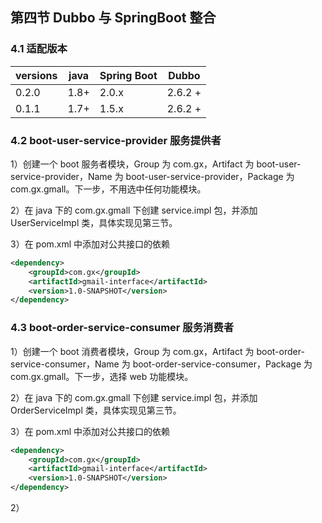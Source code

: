 ## 第四节 Dubbo 与 SpringBoot 整合


### 4.1 适配版本

|versions|java|Spring Boot|Dubbo|
|----|----|----|----|
|0.2.0|1.8+|2.0.x|2.6.2 +|
|0.1.1|1.7+|1.5.x|2.6.2 +|



### 4.2 boot-user-service-provider 服务提供者

1）创建一个 boot 服务者模块，Group 为 com.gx，Artifact 为 boot-user-service-provider，Name 为 boot-user-service-provider，Package 为 com.gx.gmall。下一步，不用选中任何功能模块。

2）在 java 下的 com.gx.gmall 下创建 service.impl 包，并添加 UserServiceImpl 类，具体实现见第三节。

3）在 pom.xml 中添加对公共接口的依赖

```xml
<dependency>
	<groupId>com.gx</groupId>
	<artifactId>gmail-interface</artifactId>
	<version>1.0-SNAPSHOT</version>
</dependency>
```

### 4.3 boot-order-service-consumer 服务消费者

1）创建一个 boot 消费者模块，Group 为 com.gx，Artifact 为 boot-order-service-consumer，Name 为 boot-order-service-consumer，Package 为 com.gx.gmall。下一步，选择 web 功能模块。

2）在 java 下的 com.gx.gmall 下创建 service.impl 包，并添加 OrderServiceImpl 类，具体实现见第三节。

3）在 pom.xml 中添加对公共接口的依赖

```xml
<dependency>
	<groupId>com.gx</groupId>
	<artifactId>gmail-interface</artifactId>
	<version>1.0-SNAPSHOT</version>
</dependency>
```




2）

